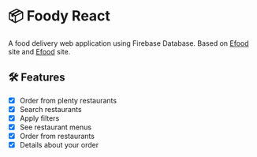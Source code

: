# :package: Foody React

A food delivery web application using Firebase Database.
Based on [Efood]([https://www.e-food.gr/]) site and [Efood]([https://wolt.com/el/discovery]) site.

##  :hammer_and_wrench: Features
- [x] Order from plenty restaurants <br />
- [x] Search restaurants <br />
- [x] Apply filters <br />
- [x] See restaurant menus <br />
- [x] Order from restaurants
- [x] Details about your order
